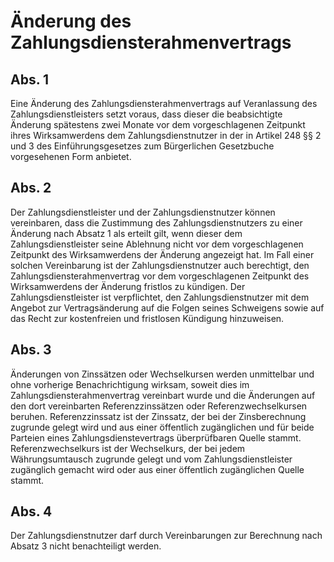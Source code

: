 # Änderung des Zahlungsdiensterahmenvertrags



## Abs. 1

 Eine Änderung des Zahlungsdiensterahmenvertrags auf Veranlassung des Zahlungsdienstleisters setzt voraus, dass dieser die beabsichtigte Änderung spätestens zwei Monate vor dem vorgeschlagenen Zeitpunkt ihres Wirksamwerdens dem Zahlungsdienstnutzer in der in Artikel 248 §§ 2 und 3 des Einführungsgesetzes zum Bürgerlichen Gesetzbuche vorgesehenen Form anbietet.

## Abs. 2

 Der Zahlungsdienstleister und der Zahlungsdienstnutzer können vereinbaren, dass die Zustimmung des Zahlungsdienstnutzers zu einer Änderung nach Absatz 1 als erteilt gilt, wenn dieser dem Zahlungsdienstleister seine Ablehnung nicht vor dem vorgeschlagenen Zeitpunkt des Wirksamwerdens der Änderung angezeigt hat. Im Fall einer solchen Vereinbarung ist der Zahlungsdienstnutzer auch berechtigt, den Zahlungsdiensterahmenvertrag vor dem vorgeschlagenen Zeitpunkt des Wirksamwerdens der Änderung fristlos zu kündigen. Der Zahlungsdienstleister ist verpflichtet, den Zahlungsdienstnutzer mit dem Angebot zur Vertragsänderung auf die Folgen seines Schweigens sowie auf das Recht zur kostenfreien und fristlosen Kündigung hinzuweisen.

## Abs. 3

 Änderungen von Zinssätzen oder Wechselkursen werden unmittelbar und ohne vorherige Benachrichtigung wirksam, soweit dies im Zahlungsdiensterahmenvertrag vereinbart wurde und die Änderungen auf den dort vereinbarten Referenzzinssätzen oder Referenzwechselkursen beruhen. Referenzzinssatz ist der Zinssatz, der bei der Zinsberechnung zugrunde gelegt wird und aus einer öffentlich zugänglichen und für beide Parteien eines Zahlungsdienstevertrags überprüfbaren Quelle stammt. Referenzwechselkurs ist der Wechselkurs, der bei jedem Währungsumtausch zugrunde gelegt und vom Zahlungsdienstleister zugänglich gemacht wird oder aus einer öffentlich zugänglichen Quelle stammt.

## Abs. 4

 Der Zahlungsdienstnutzer darf durch Vereinbarungen zur Berechnung nach Absatz 3 nicht benachteiligt werden. 

